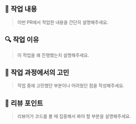 ## 📝 작업 내용

> 이번 PR에서 작업한 내용을 간단히 설명해주세요.

## 🔍 작업 이유

> 이 작업을 왜 진행했는지 설명해주세요.

## 🤔 작업 과정에서의 고민

> 작업 중에 고민했던 부분이나 어려웠던 점을 작성해주세요.

## 👀 리뷰 포인트

> 리뷰어가 코드를 볼 때 집중해서 봐야 할 부분을 설명해주세요.
